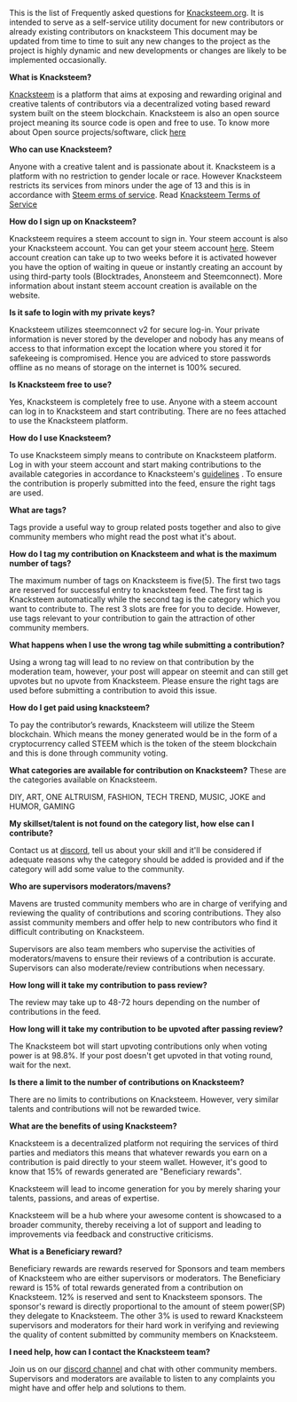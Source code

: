 This is the list of Frequently asked questions for [Knacksteem.org](https://knacksteem.org). It is intended to serve as a self-service utility document for new contributors or already existing contributors on knacksteem
This document may be updated from time to time to suit any new changes to the project as the project is highly dynamic and new developments or changes are likely to be implemented occasionally. 


**What is Knacksteem?**

[Knacksteem](https://knacksteem.org) is a platform that aims at exposing and rewarding original and creative talents of contributors via a decentralized voting based reward system built on the steem blockchain.  Knacksteem is also an open source project meaning its source code is open and free to use. To know more about Open source projects/software, click [here](https://en.wikipedia.org/wiki/Open-source_software)

**Who can use Knacksteem?**

Anyone with a creative talent and is passionate about it. Knacksteem is a platform with no restriction to gender locale or race. However Knacksteem restricts its services from minors under the age of 13 and this is in accordance with [Steem erms of service](https://steemit.com/tos.html). Read [Knacksteem Terms of Service]()

**How do I sign up on Knacksteem?**

Knacksteem requires a steem account to sign in. Your steem account is also your Knacksteem account.  You can get your steem account [here](https://signup.steemit.com/). Steem account creation can take up to two weeks before it is activated however you have the option of waiting in queue or instantly creating an account by using third-party tools (Blocktrades, Anonsteem and Steemconnect). More information about instant steem account creation is available on the website.


**Is it safe to login with my private keys?**

Knacksteem utilizes steemconnect v2 for secure log-in. Your private information is never stored by the developer and nobody has any means of access to that information except the location where you stored it for safekeeing is compromised. Hence you are adviced to store passwords offline as no means of storage on the internet is 100% secured.

**Is Knacksteem free to use?**

Yes, Knacksteem is completely free to use.  Anyone with a steem account can log in to Knacksteem and start contributing. There are no fees attached to use the Knacksteem platform.

**How do I use Knacksteem?**

To use Knacksteem simply means to contribute on Knacksteem platform. Log in with your steem account and start making contributions to the available categories in accordance to Knacksteem's [guidelines]() . To ensure the contribution is properly submitted into the feed, ensure the right tags are used.

**What are tags?**

Tags provide a useful way to group related posts together and also to give community members who might read the post what it's about.

**How do I tag my contribution on Knacksteem and what is the maximum number of tags?**

The maximum number of tags on Knacksteem is five(5). The first two tags are reserved for successful entry to knacksteem feed. The first tag is Knacksteem automatically while the second tag is the category which you want to contribute to. The rest 3 slots are free for you to decide. However, use tags relevant to your contribution to gain the attraction of other community members.

**What happens when I use the wrong tag while submitting a contribution?**

Using a wrong tag will lead to no review on that contribution by the moderation team, however, your post will appear on steemit and can still get upvotes but no upvote from Knacksteem. Please ensure the right tags are used before submitting a contribution to avoid this issue.

**How do I get paid using knacksteem?**

To pay the contributor’s rewards, Knacksteem will utilize the Steem blockchain. Which means the money generated would be in the form of a cryptocurrency called STEEM which is the token of the steem blockchain and this is done through community voting. 

**What categories are available for contribution on Knacksteem?**
These are the categories available on Knacksteem. 

DIY, ART, ONE ALTRUISM, FASHION, TECH TREND, MUSIC, JOKE and HUMOR, GAMING


**My skillset/talent is not found on the category list, how else can I contribute?**

Contact us at [discord](https://discord.gg/rSjQWcK), tell us about your skill and it'll be considered if adequate reasons why the category should be added is provided and if the category will add some value to the community.

**Who are supervisors moderators/mavens?**

Mavens are trusted community members who are in charge of verifying and reviewing the quality of contributions and scoring contributions. They also assist community members and offer help to new contributors who find it difficult contributing on Knacksteem.

Supervisors are also team members who supervise the activities of moderators/mavens to ensure their reviews of a contribution is accurate.  Supervisors can also moderate/review contributions when necessary.

**How long will it take my contribution to pass review?**

The review may take up to 48-72 hours depending on the number of contributions in the feed.

**How long will it take my contribution to be upvoted after passing review?**

The Knacksteem bot will start upvoting contributions only when voting power is at 98.8%. If your post doesn't get upvoted in that voting round, wait for the next.


**Is there a limit to the number of contributions on Knacksteem?**

There are no limits to contributions on Knacksteem. However, very similar talents and contributions will not be rewarded twice.


**What are the benefits of using Knacksteem?**

Knacksteem is a decentralized platform not requiring the services of third parties and mediators this means that whatever rewards you earn on a contribution is paid directly to your steem wallet. However, it's good to know that 15% of rewards generated are "Beneficiary rewards".

Knacksteem will lead to income generation for you by merely sharing your talents, passions, and areas of expertise.

Knacksteem will be a hub where your awesome content is showcased to a broader community, thereby receiving a lot of support and leading to improvements via feedback and constructive criticisms.

**What is a Beneficiary reward?**

Beneficiary rewards are rewards reserved for Sponsors and team members of Knacksteem who are either supervisors or moderators. The Beneficiary reward is 15% of total rewards generated from a contribution on Knacksteem. 12% is reserved and sent to Knacksteem sponsors. The sponsor's reward is directly proportional to the amount of steem power(SP) they delegate to Knacksteem. The other 3% is used to reward Knacksteem supervisors and moderators for their hard work in verifying and reviewing the quality of content submitted by community members on Knacksteem.


**I need help, how can I contact the Knacksteem team?**

Join us on our [discord channel](https://discord.gg/rSjQWcK)  and chat with other community members. Supervisors and moderators are available to listen to any complaints you might have and offer help and solutions to them.


